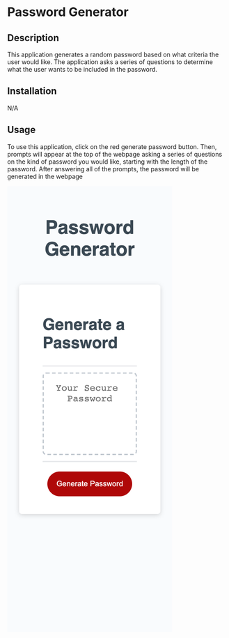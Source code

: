 # Password Generator

## Description

This application generates a random password based on what criteria the user would like. The application asks a series of questions to determine what the user wants to be included in the password.

## Installation

N/A

## Usage

To use this application, click on the red generate password button. Then, prompts will appear at the top of the webpage asking a series of questions on the kind of password you would like, starting with the length of the password. After answering all of the prompts, the password will be generated in the webpage

![screenshot of password generator webpage](/images/password-generator-screenshot.png)

